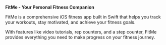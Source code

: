 **FitMe - Your Personal Fitness Companion** <br>

FitMe is a comprehensive iOS fitness app built in Swift that helps you track your workouts, stay motivated, and achieve your fitness goals. <br>

With features like video tutorials, rep counters, and a step counter, FitMe provides everything you need to make progress on your fitness journey.
